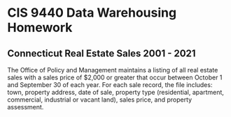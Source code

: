 # CIS 9440 Data Warehousing Homework 
## Connecticut Real Estate Sales 2001 - 2021

The Office of Policy and Management maintains a listing of all real estate sales with a sales price of $2,000 or greater that occur between October 1 and September 30 of each year. For each sale record, the file includes: town, property address, date of sale, property type (residential, apartment, commercial, industrial or vacant land), sales price, and property assessment.

